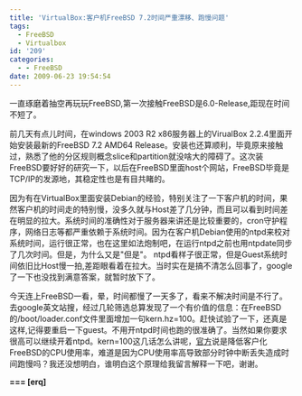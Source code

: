 ```yaml
---
title: 'VirtualBox:客户机FreeBSD 7.2时间严重漂移、跑慢问题'
tags:
  - FreeBSD
  - Virtualbox
id: '209'
categories:
  - - FreeBSD
date: 2009-06-23 19:54:54
---
```



<!-- more -->
一直琢磨着抽空再玩玩FreeBSD,第一次接触FreeBSD是6.0-Release,距现在时间不短了。

前几天有点儿时间，在windows 2003 R2 x86服务器上的VirualBox 2.2.4里面开始安装最新的FreeBSD 7.2 AMD64 Release。安装也还算顺利，毕竟原来接触过，熟悉了他的分区规则概念slice和partition就没啥大的障碍了。这次装FreeBSD要好好的研究一下，以后在FreeBSD里面host个网站，FreeBSD毕竟是TCP/IP的发源地，其稳定性也是有目共睹的。

因为有在VirtualBox里面安装Debian的经验，特别关注了一下客户机的时间，果然客户机的时间走的特别慢，没多久就与Host差了几分钟，而且可以看到时间差在明显的拉大。系统时间的准确性对于服务器来讲还是比较重要的，cron守护程序，网络日志等都严重依赖于系统时间。因为在客户机Debian使用的ntpd来校对系统时间，运行很正常，也在这里如法炮制吧，在运行ntpd之前也用ntpdate同步了几次时间。但是，为什么又是"但是"。
ntpd看样子很正常，但是Guest系统时间依旧比Host慢一拍,差距眼看着在拉大。当时实在是搞不清怎么回事了，google了一下也没找到满意答案，就暂时放下了。

今天连上FreeBSD一看，晕，时间都慢了一天多了，看来不解决时间是不行了。去google英文站搜，经过几轮筛选总算发现了一个有价值的信息：在FreeBSD的/boot/loader.conf文件里面增加一句kern.hz=100。赶快试验了一下，还真是这样,记得要重启一下guest。不用开ntpd时间也跑的很准确了。当然如果你要求很高可以继续开着ntpd。kern=100这几话怎么讲呢，[官方](http://cnsnap.cn.freebsd.org/doc/zh_CN.GB2312/books/handbook/virtualization-guest.html)说是降低客户化FreeBSD的CPU使用率，难道是因为CPU使用率高导致部分时钟中断丢失造成时间跑慢吗？我还没想明白，谁明白这个原理给我留言解释一下吧，谢谢。

**\===
\[erq\]**
